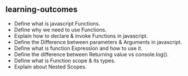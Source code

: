 ## learning-outcomes

- Define what is javascript Functions. 
- Define why we need to use Functions. 
- Explain how to declare & invoke Functions in javascript. 
- Define the Difference between parameters & Arguments in javascript.
- Define what is function Expression and how to use it.
- Define the difference between Returning value vs console.log().
- Define what is Function scope & its types.
- Explain about Nested Scopes.   
